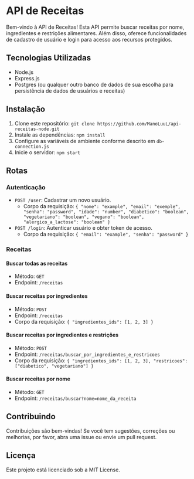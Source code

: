 # API de Receitas

Bem-vindo à API de Receitas! Esta API permite buscar receitas por nome, ingredientes e restrições alimentares. Além disso, oferece funcionalidades de cadastro de usuário e login para acesso aos recursos protegidos.

## Tecnologias Utilizadas
- Node.js
- Express.js
- Postgres (ou qualquer outro banco de dados de sua escolha para persistência de dados de usuários e receitas)

## Instalação
1. Clone este repositório: `git clone https://github.com/ManoLuuL/api-receitas-node.git`
2. Instale as dependências: `npm install`
3. Configure as variáveis de ambiente conforme descrito em `db-connection.js`
4. Inicie o servidor: `npm start`
   
## Rotas

### Autenticação
- `POST /user`: Cadastrar um novo usuário.
  - Corpo da requisição: `{ "nome": "example", "email": "exemple", "senha": "password", "idade": "number", "diabetico": "boolean", "vegetariano": "boolean", "vegano": "boolean", "alergico_a_lactose": "boolean" }`
- `POST /login`: Autenticar usuário e obter token de acesso.
  - Corpo da requisição: `{ "email": "example", "senha": "password" }`

### Receitas

#### Buscar todas as receitas
- Método: `GET`
- Endpoint: `/receitas`

#### Buscar receitas por ingredientes
- Método: `POST`
- Endpoint: `/receitas`
- Corpo da requisição: `{ "ingredientes_ids": [1, 2, 3] }`

#### Buscar receitas por ingredientes e restrições
- Método: `POST`
- Endpoint: `/receitas/buscar_por_ingredientes_e_restricoes`
- Corpo da requisição: `{ "ingredientes_ids": [1, 2, 3], "restricoes": ["diabetico", "vegetariano"] }`

#### Buscar receitas por nome
- Método: `GET`
- Endpoint: `/receitas/buscar?nome=nome_da_receita`

## Contribuindo
Contribuições são bem-vindas! Se você tem sugestões, correções ou melhorias, por favor, abra uma issue ou envie um pull request.

## Licença
Este projeto está licenciado sob a MIT License.
